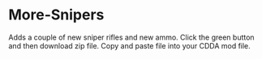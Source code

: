 # More-Snipers
Adds a couple of new sniper rifles and new ammo.
Click the green button and then download zip file.
Copy and paste file into your CDDA mod file.
